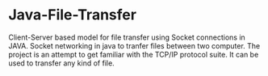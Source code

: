 # Java-File-Transfer
Client-Server based model for file transfer using Socket connections in JAVA.
Socket networking in java to tranfer files between two computer. The project is an attempt to get familiar with the TCP/IP protocol suite.
It can be used to transfer any kind of file.
